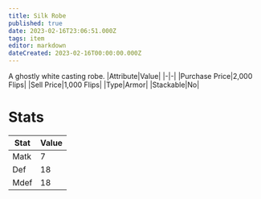 ```yaml
---
title: Silk Robe
published: true
date: 2023-02-16T23:06:51.000Z
tags: item
editor: markdown
dateCreated: 2023-02-16T00:00:00.000Z
---
```


A ghostly white casting robe.
|Attribute|Value|
|-|-|
|Purchase Price|2,000 Flips|
|Sell Price|1,000 Flips|
|Type|Armor|
|Stackable|No|

# Stats
|Stat|Value|
|-|-|
|Matk|7|
|Def|18|
|Mdef|18|
